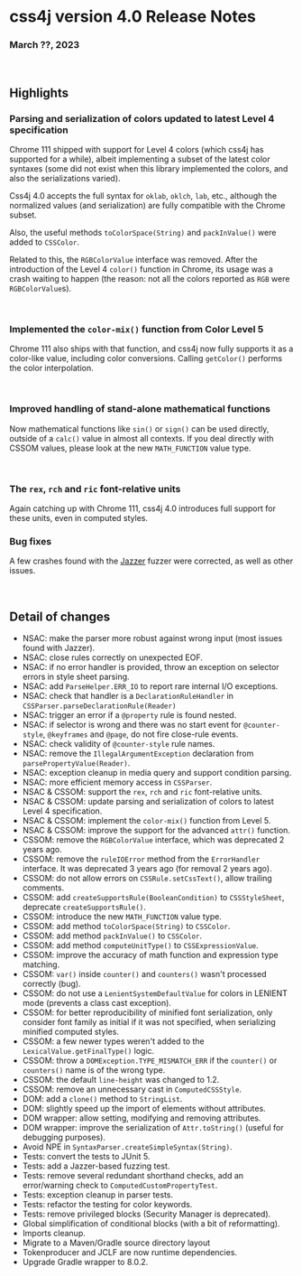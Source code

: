 # css4j version 4.0 Release Notes

### March ??, 2023

<br/>

## Highlights

### Parsing and serialization of colors updated to latest Level 4 specification

Chrome 111 shipped with support for Level 4 colors (which css4j has supported for a while),
albeit implementing a subset of the latest color syntaxes (some did not exist when this library
implemented the colors, and also the serializations varied).

Css4j 4.0 accepts the full syntax for `oklab`, `oklch`, `lab`, etc., although the normalized values
(and serialization) are fully compatible with the Chrome subset.

Also, the useful methods `toColorSpace(String)` and `packInValue()` were added to `CSSColor`.

Related to this, the `RGBColorValue` interface was removed. After the introduction of the
Level 4 `color()` function in Chrome, its usage was a crash waiting to happen (the reason:
not all the colors reported as `RGB` were `RGBColorValue`s).

<br/>

### Implemented the `color-mix()` function from Color Level 5

Chrome 111 also ships with that function, and css4j now fully supports it as a color-like value,
including color conversions. Calling `getColor()` performs the color interpolation.

<br/>

### Improved handling of stand-alone mathematical functions

Now mathematical functions like `sin()` or `sign()` can be used directly, outside of a `calc()`
value in almost all contexts. If you deal directly with CSSOM values, please look at the new
`MATH_FUNCTION` value type.

<br/>

### The `rex`, `rch` and `ric` font-relative units

Again catching up with Chrome 111, css4j 4.0 introduces full support for these units, even in computed styles.

### Bug fixes

A few crashes found with the [Jazzer](https://github.com/CodeIntelligenceTesting/jazzer) fuzzer were corrected,
as well as other issues.

<br/>

## Detail of changes

- NSAC: make the parser more robust against wrong input (most issues found with Jazzer).
- NSAC: close rules correctly on unexpected EOF.
- NSAC: if no error handler is provided, throw an exception on selector errors in style sheet parsing.
- NSAC: add `ParseHelper.ERR_IO` to report rare internal I/O exceptions.
- NSAC: check that handler is a `DeclarationRuleHandler` in `CSSParser.parseDeclarationRule(Reader)`
- NSAC: trigger an error if a `@property` rule is found nested.
- NSAC: if selector is wrong and there was no start event for `@counter-style`, `@keyframes` and `@page`, do not fire close-rule events.
- NSAC: check validity of `@counter-style` rule names.
- NSAC: remove the `IllegalArgumentException` declaration from `parsePropertyValue(Reader)`.
- NSAC: exception cleanup in media query and support condition parsing.
- NSAC: more efficient memory access in `CSSParser`.
- NSAC & CSSOM: support the `rex`, `rch` and `ric` font-relative units.
- NSAC & CSSOM: update parsing and serialization of colors to latest Level 4 specification.
- NSAC & CSSOM: implement the `color-mix()` function from Level 5.
- NSAC & CSSOM: improve the support for the advanced `attr()` function.
- CSSOM: remove the `RGBColorValue` interface, which was deprecated 2 years ago.
- CSSOM: remove the `ruleIOError` method from the `ErrorHandler` interface. It was deprecated 3 years ago (for removal 2 years ago).
- CSSOM: do not allow errors on `CSSRule.setCssText()`, allow trailing comments.
- CSSOM: add `createSupportsRule(BooleanCondition)` to `CSSStyleSheet`, deprecate `createSupportsRule()`.
- CSSOM: introduce the new `MATH_FUNCTION` value type.
- CSSOM: add method `toColorSpace(String)` to `CSSColor`.
- CSSOM: add method `packInValue()` to `CSSColor`.
- CSSOM: add method `computeUnitType()` to `CSSExpressionValue`.
- CSSOM: improve the accuracy of math function and expression type matching.
- CSSOM: `var()` inside `counter()` and `counters()` wasn't processed correctly (bug).
- CSSOM: do not use a `LenientSystemDefaultValue` for colors in LENIENT mode (prevents a class cast exception).
- CSSOM: for better reproducibility of minified font serialization, only consider font family as initial if it was not specified, when serializing minified computed styles.
- CSSOM: a few newer types weren't added to the `LexicalValue.getFinalType()` logic.
- CSSOM: throw a `DOMException.TYPE_MISMATCH_ERR` if the `counter()` or `counters()` name is of the wrong type.
- CSSOM: the default `line-height` was changed to 1.2.
- CSSOM: remove an unnecessary cast in `ComputedCSSStyle`.
- DOM: add a `clone()` method to `StringList`.
- DOM: slightly speed up the import of elements without attributes.
- DOM wrapper: allow setting, modifying and removing attributes.
- DOM wrapper: improve the serialization of `Attr.toString()` (useful for debugging purposes).
- Avoid NPE in `SyntaxParser.createSimpleSyntax(String)`.
- Tests: convert the tests to JUnit 5.
- Tests: add a Jazzer-based fuzzing test.
- Tests: remove several redundant shorthand checks, add an error/warning check to `ComputedCustomPropertyTest`.
- Tests: exception cleanup in parser tests.
- Tests: refactor the testing for color keywords.
- Tests: remove privileged blocks (Security Manager is deprecated).
- Global simplification of conditional blocks (with a bit of reformatting).
- Imports cleanup.
- Migrate to a Maven/Gradle source directory layout
- Tokenproducer and JCLF are now runtime dependencies.
- Upgrade Gradle wrapper to 8.0.2.
